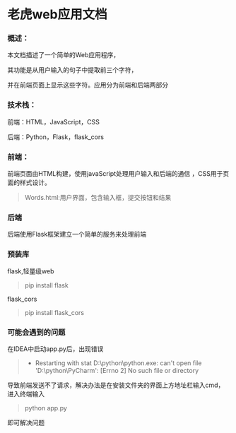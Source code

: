 # 老虎web应用文档

### 概述：

本文档描述了一个简单的Web应用程序，

其功能是从用户输入的句子中提取前三个字符，

并在前端页面上显示这些字符。应用分为前端和后端两部分

### 技术栈：

前端：HTML，JavaScript，CSS

后端：Python，Flask，flask_cors

### 前端：

前端页面由HTML构建，使用javaScript处理用户输入和后端的通信
，CSS用于页面的样式设计。

>Words.html:用户界面，包含输入框，提交按钮和结果

### 后端

后端使用Flask框架建立一个简单的服务来处理前端

### 预装库

flask,轻量级web

> pip install flask


flask_cors

> pip install flask_cors

### 可能会遇到的问题

在IDEA中启动app.py后，出现错误

>  * Restarting with stat
     D:\python\python.exe: can't open file 'D:\\python\\PyCharm': [Errno 2] No such file or directory

导致前端发送不了请求，解决办法是在安装文件夹的界面上方地址栏输入cmd，进入终端输入

> python app.py

即可解决问题
